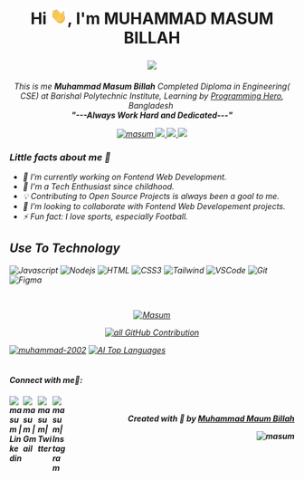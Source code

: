 
<h1 align="center">Hi <img src="https://raw.githubusercontent.com/ABSphreak/ABSphreak/master/gifs/Hi.gif" width="30px">, I'm  MUHAMMAD MASUM BILLAH</h1>
<h3 align="center">
  <a href="https://github.com/Ratheshan03/readme-typing-svg"><img src="https://readme-typing-svg.herokuapp.com?lines=Diploma+in+Computer+Science+Engineering;MERN+STACK+WEB+Developer;&center=true&width=500&height=50"></a>
</h3>

<p align="center">
  <em>
    This is me <b>Muhammad Masum Billah</b> Completed Diploma in Engineering( CSE) at Barishal Polytechnic Institute, Learning by <a target="_blank" href="https://web.programming-hero.com">Programming Hero</a>, Bangladesh</b>&nbsp; 
  <br>
  <b><i>"---Always Work Hard and Dedicated---"</i></b>
    <p align="center">
 <a href="#" target="blank">
  <img src="https://img.shields.io/badge/Website-DC143C?style=for-the-badge&logo=medium&logoColor=white" alt="masum" />
 </a>
 <a href="https://www.linkedin.com/public-profile/settings?trk=d_flagship3_profile_self_view_public_profile" target="_blank">
  <img src="https://img.shields.io/badge/LinkedIn-0077B5?style=for-the-badge&logo=linkedin&logoColor=white"/>
 </a>
 <a href="#twiter" target="_blank">
  <img src="https://img.shields.io/badge/Twitter-1DA1F2?style=for-the-badge&logo=twitter&logoColor=white" />
 </a>
 <a href="#instagram" target="_blank">
  <img src="https://img.shields.io/badge/Instagram-fe4164?style=for-the-badge&logo=instagram&logoColor=white"  />
 </a>
</p>
</p>

<h3>Little facts about me 🧑</h3>


- 🔭 I’m currently working on Fontend Web Development.
- 🧞 I'm a Tech Enthusiast since childhood.
- 💡 Contributing to Open Source Projects is always been a goal to me.
- 👯 I’m looking to collaborate with Fontend Web Developement projects.
- ⚡ Fun fact: I love sports, especially Football.


## Use To Technology

![Javascript](https://img.shields.io/badge/Javascript-F0DB4F?style=for-the-badge&labelColor=black&logo=javascript&logoColor=F0DB4F)
![Nodejs](https://img.shields.io/badge/Nodejs-3C873A?style=for-the-badge&labelColor=black&logo=node.js&logoColor=3C873A)
![HTML](https://img.shields.io/badge/HTML5-E34F26?style=for-the-badge&logo=html5&logoColor=white)
![CSS3](https://img.shields.io/badge/CSS3-1572B6?style=for-the-badge&logo=css3&logoColor=white)
![Tailwind](https://img.shields.io/badge/Tailwind_CSS-092749?style=for-the-badge&logo=tailwindcss&logoColor=06B6D4&labelColor=000000)
![VSCode](https://img.shields.io/badge/Visual_Studio-0078d7?style=for-the-badge&logo=visual%20studio&logoColor=white)
![Git](https://img.shields.io/badge/Git-F05032?style=for-the-badge&logo=git&logoColor=white)
![Figma](https://img.shields.io/badge/Figma-F24E1E?style=for-the-badge&logo=figma&logoColor=white)





<br/>

<p align="center">
  <a href="https://github.com/muhammad-2002">
    <img src="https://github-readme-streak-stats.herokuapp.com/?user=muhammad-2002&theme=radical&border=#FFFFFF&background=0D1117" alt="Masum"/>
  </a>
</p>

<p align="center">
  <a href="https://github.com/muhammad-2002">
    <img src="https://github-profile-summary-cards.vercel.app/api/cards/profile-details?username=muhammad-2002&theme=radical" alt="all GitHub Contribution"/>
  </a>
</p>

<a > 
    <a href="https://github.com/muhammad-2002"><img alt="muhammad-2002" src="https://denvercoder1-github-readme-stats.vercel.app/api?username=muhammad-2002&show_icons=true&count_private=true&theme=react&border_color=7F3FBF&bg_color=0D1117&title_color=F85D7F&icon_color=F8D866" height="192px" width="49.5%"/></a>
  <a href="https://github.com/muhammad-2002"><img alt="Al  Top Languages" src="https://denvercoder1-github-readme-stats.vercel.app/api/top-langs/?username=muhammad-2002&langs_count=8&layout=compact&theme=react&border_color=7F3FBF&bg_color=0D1117&title_color=F85D7F&icon_color=F8D866" height="192px" width="49.5%" /></a>
  <br/>
</a>
</br>




<h4> Connect with me🤝: <h4>
  </hr>
  <a href="https://www.linkedin.com/public-profile/settings?trk=d_flagship3_profile_self_view_public_profile">
   <img align="left" alt=" masum | Linkedin" width="24px" src="https://www.vectorlogo.zone/logos/linkedin/linkedin-icon.svg" />
  </a>
  <a href="mailto:masumbilla10104@gmail.com">
  <img align="left" alt="masum | Gmail" width="26px" src="https://www.vectorlogo.zone/logos/gmail/gmail-icon.svg" />
  </a>
  <a href="#">
    <img align="left" alt="masum| Twitter" width="26px" src="https://www.vectorlogo.zone/logos/twitter/twitter-official.svg" />
  </a>
  <a href="#">
    <img align="left" alt="masum| Instagram" width="24px" src="https://www.vectorlogo.zone/logos/instagram/instagram-icon.svg" />
  </a>
  
 
  <br>
  
<p align="right" > Created with 💖 by <a href="#">Muhammad Maum Billah</a></p>
<p align="right" > <img src="https://komarev.com/ghpvc/?username=muhammad-2002&label=Profile%20views&color=0e75b6&style=flat" alt="masum" /> </p>







